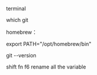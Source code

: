 terminal

which git





homebrew：

export PATH="/opt/homebrew/bin"





git --version





shift fn f6  rename all the variable